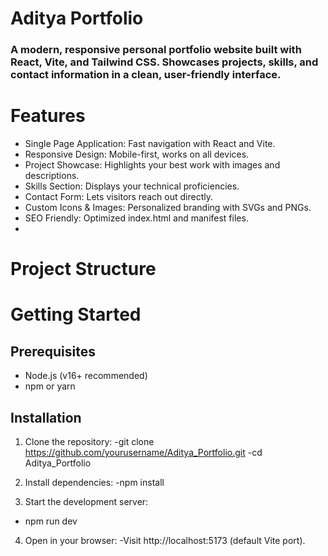 # Aditya Portfolio
### A modern, responsive personal portfolio website built with React, Vite, and Tailwind CSS. Showcases projects, skills, and contact information in a clean, user-friendly interface.

# Features
- Single Page Application: Fast navigation with React and Vite.
- Responsive Design: Mobile-first, works on all devices.
- Project Showcase: Highlights your best work with images and descriptions.
- Skills Section: Displays your technical proficiencies.
- Contact Form: Lets visitors reach out directly.
- Custom Icons & Images: Personalized branding with SVGs and PNGs.
- SEO Friendly: Optimized index.html and manifest files.
- 
# Project Structure

# Getting Started
## Prerequisites
- Node.js (v16+ recommended)
- npm or yarn

## Installation
1. Clone the repository:
-git clone https://github.com/yourusername/Aditya_Portfolio.git
-cd Aditya_Portfolio

2. Install dependencies:
-npm install
   
3. Start the development server:
- npm run dev
4. Open in your browser:
-Visit http://localhost:5173 (default Vite port).
